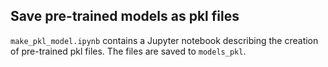 ## Save pre-trained models as pkl files

`make_pkl_model.ipynb` contains a Jupyter notebook describing the creation of pre-trained pkl files. The files are saved to `models_pkl`.
